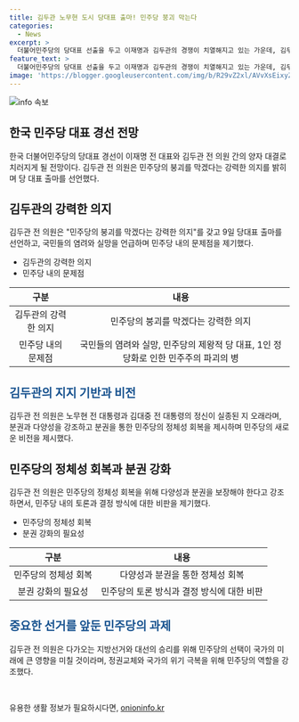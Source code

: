 ```yaml
---
title: 김두관 노무현 도시 당대표 출마! 민주당 붕괴 막는다
categories:
  - News
excerpt: >
  더불어민주당의 당대표 선출을 두고 이재명과 김두관의 경쟁이 치열해지고 있는 가운데, 김두관 전 의원은 민주당의 붕괴를 막겠다는 강력한 의지를 밝히며 당대표 경선에 나섰다. 그는 노무현·김대중 정신이 실종된 지 오래된 민주당의 상황을 비판하고, 다양성과 분권을 보장하는 제도화의 필요성을 강조했다. 김 전 의원은 민주당의 위기를 극복하고 국가 위기를 막기 위해 당원들의 선택이 매우 중요하다고 강조했다.
feature_text: >
  더불어민주당의 당대표 선출을 두고 이재명과 김두관의 경쟁이 치열해지고 있는 가운데, 김두관 전 의원은 민주당의 붕괴를 막겠다는 강력한 의지를 밝히며 당대표 경선에 나섰다. 그는 노무현·김대중 정신이 실종된 지 오래된 민주당의 상황을 비판하고, 다양성과 분권을 보장하는 제도화의 필요성을 강조했다. 김 전 의원은 민주당의 위기를 극복하고 국가 위기를 막기 위해 당원들의 선택이 매우 중요하다고 강조했다.
image: 'https://blogger.googleusercontent.com/img/b/R29vZ2xl/AVvXsEixyZcFfHzMRdzZMjFBmAUKJYCLCGyLL1o632UiGVXcaFdKo_bkvkuCioo0uUKlGfBVcT3P84aROyZIXSBEx3Aw5nCQ3pTgDom1WDC4m8eifvWiAmWEEVb4x6G_l8C0QH225ldMjyaFvpxGEBGNO37VmDTDMHGhJPq73UglMfDca1-0aw/s1600/blogspot.png'
---
```


<p><img src="https://blogger.googleusercontent.com/img/b/R29vZ2xl/AVvXsEixyZcFfHzMRdzZMjFBmAUKJYCLCGyLL1o632UiGVXcaFdKo_bkvkuCioo0uUKlGfBVcT3P84aROyZIXSBEx3Aw5nCQ3pTgDom1WDC4m8eifvWiAmWEEVb4x6G_l8C0QH225ldMjyaFvpxGEBGNO37VmDTDMHGhJPq73UglMfDca1-0aw/s1600/blogspot.png" alt="info 속보" /></p>

<h2 data-ke-size="size26">한국 민주당 대표 경선 전망</h2>

<p data-ke-size="size16">한국 더불어민주당의 당대표 경선이 이재명 전 대표와 김두관 전 의원 간의 양자 대결로 치러지게 될 전망이다. 김두관 전 의원은 민주당의 붕괴를 막겠다는 강력한 의지를 밝히며 당 대표 출마를 선언했다.</p>

<h2 data-ke-size="size26">김두관의 강력한 의지</h2>

<p data-ke-size="size16">김두관 전 의원은 "민주당의 붕괴를 막겠다는 강력한 의지"를 갖고 9일 당대표 출마를 선언하고, 국민들의 염려와 실망을 언급하며 민주당 내의 문제점을 제기했다.</p>

<ul>
<li>김두관의 강력한 의지</li>
<li>민주당 내의 문제점</li>
</ul>

<table>
<thead>
<tr>
<th style="text-align: center;">구분</th>
<th style="text-align: center;">내용</th>
</tr>
</thead>
<tbody>
<tr>
<td style="text-align: center;">김두관의 강력한 의지</td>
<td style="text-align: center;">민주당의 붕괴를 막겠다는 강력한 의지</td>
</tr>
<tr>
<td style="text-align: center;">민주당 내의 문제점</td>
<td style="text-align: center;">국민들의 염려와 실망, 민주당의 제왕적 당 대표, 1인 정당화로 인한 민주주의 파괴의 병</td>
</tr>
</tbody>
</table>

<h2 data-ke-size="size26"><b><span style="color: #1a5490;">김두관의 지지 기반과 비전</span></b></h2>

<p data-ke-size="size16">김두관 전 의원은 노무현 전 대통령과 김대중 전 대통령의 정신이 실종된 지 오래라며, 분권과 다양성을 강조하고 분권을 통한 민주당의 정체성 회복을 제시하며 민주당의 새로운 비전을 제시했다.</p>

<h2 data-ke-size="size26">민주당의 정체성 회복과 분권 강화</h2>

<p data-ke-size="size16">김두관 전 의원은 민주당의 정체성 회복을 위해 다양성과 분권을 보장해야 한다고 강조하면서, 민주당 내의 토론과 결정 방식에 대한 비판을 제기했다.</p>

<ul>
<li>민주당의 정체성 회복</li>
<li>분권 강화의 필요성</li>
</ul>

<table>
<thead>
<tr>
<th style="text-align: center;">구분</th>
<th style="text-align: center;">내용</th>
</tr>
</thead>
<tbody>
<tr>
<td style="text-align: center;">민주당의 정체성 회복</td>
<td style="text-align: center;">다양성과 분권을 통한 정체성 회복</td>
</tr>
<tr>
<td style="text-align: center;">분권 강화의 필요성</td>
<td style="text-align: center;">민주당의 토론 방식과 결정 방식에 대한 비판</td>
</tr>
</tbody>
</table>

<h2 data-ke-size="size26"><b><span style="color: #1a5490;">중요한 선거를 앞둔 민주당의 과제</span></b></h2>

<p data-ke-size="size16">김두관 전 의원은 다가오는 지방선거와 대선의 승리를 위해 민주당의 선택이 국가의 미래에 큰 영향을 미칠 것이라며, 정권교체와 국가의 위기 극복을 위해 민주당의 역할을 강조했다.</p>

<p data-ke-size="size16">&nbsp;</p>
유용한 생활 정보가 필요하시다면, <a href="https://onioninfo.kr" rel="dofollow">onioninfo.kr</a>


